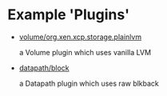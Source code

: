 # Example 'Plugins'

* [volume/org.xen.xcp.storage.plainlvm](volume/org.xen.xcp.storage.plainlvm)

  a Volume plugin which uses vanilla LVM

* [datapath/block](datapath/block)

  a Datapath plugin which uses raw blkback
